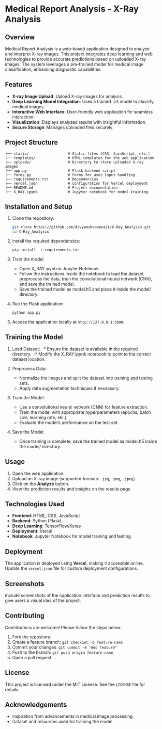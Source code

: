 # Medical Report Analysis - X-Ray Analysis

## Overview

Medical Report Analysis is a web-based application designed to analyze and interpret X-ray images. This project integrates deep learning and web technologies to provide accurate predictions based on uploaded X-ray images. The system leverages a pre-trained model for medical image classification, enhancing diagnostic capabilities.

## Features

- **X-ray Image Upload**: Upload X-ray images for analysis.
- **Deep Learning Model Integration**: Uses a trained `.h5` model to classify medical images.
- **Interactive Web Interface**: User-friendly web application for seamless interaction.
- **Visualization**: Displays analyzed results with insightful information.
- **Secure Storage**: Manages uploaded files securely.

## Project Structure

```
├── static/                  # Static files (CSS, JavaScript, etc.)
├── templates/               # HTML templates for the web application
├── uploads/                 # Directory to store uploaded X-ray images
├── app.py                   # Flask backend script
├── forms.py                 # Forms for user input handling
├── requirements.txt         # Dependencies
├── vercel.json              # Configuration for Vercel deployment
├── README.md                # Project documentation
├── X_RAY.ipynb              # Jupyter notebook for model training
```

## Installation and Setup

1. Clone the repository:
   ```bash
   git clone https://github.com/divyanshsaxena21/X-Ray_Analysis.git
   cd X-Ray_Analysis
   ```

2. Install the required dependencies:
   ```bash
   pip install -r requirements.txt
   ```
3. Train the model:
   - Open X_RAY.ipynb in Jupyter Notebook.
   - Follow the instructions inside the notebook to load the dataset, preprocess the data, train the convolutional neural network (CNN), and save the trained model.
   - Save the trained model as model.h5 and place it inside the model/ directory.
   
3. Run the Flask application:
   ```bash
   python app.py
   ```

4. Access the application locally at `http://127.0.0.1:5000`.

## Training the Model
1. Load Dataset:
   ⋅⋅* Ensure the dataset is available in the required directory.
   ⋅⋅* Modify the X_RAY.ipynb notebook to point to the correct dataset location.

2. Preprocess Data:
   - Normalize the images and split the dataset into training and testing sets.
   - Apply data augmentation techniques if necessary.

3. Train the Model:
   - Use a convolutional neural network (CNN) for feature extraction.
   - Train the model with appropriate hyperparameters (epochs, batch size, learning rate, etc.).
   - Evaluate the model’s performance on the test set.

4. Save the Model:
   - Once training is complete, save the trained model as model.h5 inside the model/ directory.
## Usage

1. Open the web application.
2. Upload an X-ray image (supported formats: `.jpg`, `.png`, `.jpeg`).
3. Click on the **Analyze** button.
4. View the prediction results and insights on the results page.

## Technologies Used

- **Frontend**: HTML, CSS, JavaScript
- **Backend**: Python (Flask)
- **Deep Learning**: TensorFlow/Keras
- **Deployment**: Vercel
- **Notebook**: Jupyter Notebook for model training and testing

## Deployment

The application is deployed using **Vercel**, making it accessible online. Update the `vercel.json` file for custom deployment configurations.

## Screenshots

Include screenshots of the application interface and prediction results to give users a visual idea of the project.

## Contributing

Contributions are welcome! Please follow the steps below:

1. Fork the repository.
2. Create a feature branch: `git checkout -b feature-name`
3. Commit your changes: `git commit -m "Add feature"`
4. Push to the branch: `git push origin feature-name`
5. Open a pull request.

## License

This project is licensed under the MIT License. See the `LICENSE` file for details.

## Acknowledgements

- Inspiration from advancements in medical image processing.
- Dataset and resources used for training the model.

